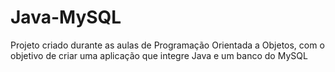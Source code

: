 # Java-MySQL
Projeto criado durante as aulas de Programação Orientada a Objetos, com o objetivo de criar uma aplicação que integre Java e um banco do MySQL
